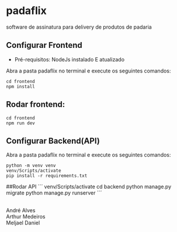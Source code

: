 # padaflix
software de assinatura para delivery de produtos de padaria

## Configurar Frontend  <br>
- Pré-requisitos: NodeJs instalado E atualizado  <br>

Abra a pasta padaflix no terminal e execute os seguintes comandos: <br>
```
cd frontend 
npm install
```

## Rodar frontend:  <br>
```
cd frontend 
npm run dev 
```
## Configurar Backend(API) <br>
Abra a pasta padaflix no terminal e execute os seguintes comandos:
```
python -m venv venv 
venv/Scripts/activate
pip install -r requirements.txt
```
##Rodar API
´´´
venv/Scripts/activate
cd backend
python manage.py migrate
python manage.py runserver
´´´



<br> André Alves
<br> Arthur Medeiros
<br> Meljael Daniel
